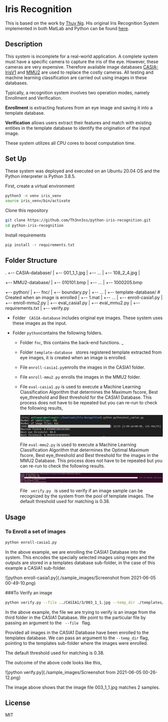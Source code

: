 # Iris Recognition

This is based on the work by [Thuy Ng](https://www.github.com/thuyngch). His original Iris Recognition System implemented in both MatLab and Python can be found [here](https://github.com/thuyngch/Iris-Recognition).

## Description

This system is incomplete for a real-world application. A complete system must have a specific camera to capture the iris of the eye. However, these cameras are very expensive. Therefore available image databases [CASIA-IrisV1](http://biometrics.idealtest.org/dbDetailForUser.do?id=1) and [MMU2](http://andyzeng.github.io/downloads/MMU2IrisDatabase.zip) are used to replace the costly cameras. All testing and machine learning classification are carried out using images in these databases.

Typically, a recognition system involves two operation modes, namely Enrollment and Verification.

**Enrollment** is extracting features from an eye image and saving it into a template database.

**Verification** allows users extract their features and match with existing entities in the template database to identify the origination of the input image.

These system utilizes all CPU cores to boost computation time.

## Set Up

These system was deployed and executed on an Ubuntu 20.04 OS and the Python interpreter is Python 3.8.5.

First, create a virtual environment

```bash
python3 -m venv iris_venv 
source iris_venv/bin/activate
```

Clone this repository

```bash
git clone https://github.com/Th3nn3ss/python-iris-recognition.git
cd python-iris-recognition
```

Install requirements

```bash
pip install -r requirements.txt
```

## Folder Structure

.
+-- CASIA-database/
|   +-- 001_1_1.jpg
|   +-- ...
|   +-- 108_2_4.jpg
|

+-- MMU2-database/
|   +-- 010101.bmp
|   +-- ...
|   +-- 1000205.bmp

+-- python/
|   +-- fnc/
|       +-- boundary.py
|       +-- ...
|   +-- template-database/  # Created when an image is enrolled
|       +-- 1.mat
|       +-- ...
|   +-- enroll-casia1.py
|   +-- enroll-mmu2.py
|   +-- eval_casia1.py
|   +-- eval_mmu2.py
|   +-- requirements.txt
|   +-- verify.py

* Folder <code> CASIA-database</code> includes original eye images. These system uses these images as the input.

* Folder <code>python</code>contains the following folders.

   -  Folder <code>fnc</code>, this contains the back-end functions. 		_

   -  Folder <code>template-database </code> stores registered template extracted from eye images, it is created when an image is enrolled.

   -  File <code>enroll-casia1.py</code>enrolls the images in the CASIA1 folder.

   -  File <code>enroll-mmu2.py</code> enrolls the images in the MMU2 folder.

   -  File <code>eval-casia1.py</code> is used to execute a Machine Learning Classification Algorithm that determines the Maximum fscore, Best eye_threshold and Best threshold for the CASIA1 Database. This process does not have to be repeated but you can re-run to check the following results, 

      ![CASIA1-optimal.png](./sample_images/CASIA1-optimal.png)

      

      File <code>eval-mmu2.py</code> is used to execute a Machine Learning Classification Algorithm that determines the Optimal Maximum fscore, Best eye_threshold and Best threshold for the images in the MMU2 Database. This process does not have to be repeated but you can re-run to check the following results.

      ![mmu2-optimal](./sample_images/MMU2-optimal.png)

      

      File <code> verify.py </code> is used to verify if an image sample can be recognized by the system from the pool of template images. The default threshold used for matching is 0.38. 

## Usage

### To Enroll a set of images

```bash
python enroll-casia1.py
```

In the above example, we are enrolling the CASIA1 Database into the system. This encodes the specially selected images using regex and the outputs are stored in a templates database sub-folder, in the case of this example a CASIA1 sub-folder.

![python enroll-casia1.py](./sample_images/Screenshot from 2021-06-05 00-49-10.png)

###To Verify an image

```bash
python verify.py --file ../CASIA1/3/003_1_1.jpg --temp_dir ./templates/CASIA1/
```

In the above example, the file we are trying to verify is an image from the third folder in the CASIA1 Database. We point to the particular file by passing an argument to the <code> --file </code> flag.

Provided all images in the CASIA1 Database have been enrolled to the templates database. We can pass an argument to the <code>--temp_dir</code> flag, pointing to the templates sub-folder where the images were enrolled.

The default threshold used for matching is 0.38.

The outcome of the above code looks like this,

![python verify.py](./sample_images/Screenshot from 2021-06-05 00-26-12.png)

The image above shows that the image file 003_1_1.jpg matches 2 samples. 



## License

MIT